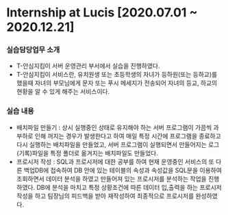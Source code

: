 # Internship at Lucis [2020.07.01 ~ 2020.12.21]

### 실습담당업무 소개
  - T-안심지킴이 서버 운영관리 부서에서 실습을 진행하였다. 
  - T-안심지킴이 서비스란, 유치원생 또는 초등학생의 자녀가 등하원(또는 등하교)를 했을때 자녀의 부모님에게 문자 또는 푸시 메세지가 전송되어 자녀의 등교, 하교의 현황을 알 수 있게 해주는 서비스이다.

### 실습 내용
  - 배치파일 만들기 : 상시 실행중인 상태로 유지해야 하는 서버 프로그램이 가끔씩 과부하로 인해 꺼지는 경우가 발생한다고 하여 매일 특정 시간에 프로그램을 종료하고 다시 실행하는 배치파일을 만들었고,  서버 프로그램이 실행되면서 만들어지는 로그(기록)파일을 특정 폴더로 옮겨지는 배치파일도 만들었다. 
  - 프로시저 작성 : SQL과 프로시저에 대한 공부를 하여 현재 운영중인 서비스의 또 다른 백업DB에 접속하여 DB 안에 있는 테이블의 속성과 속성값을 SQL문을 이용하여 조회하면서 데이터 분석을 하였고 만들어져 있는 프로시저를 분석하는 작업을 진행하였다. 
    DB에 분석을 마치고 특정 상황조건에 따른 데이터 입,출력을 하는 프로시저 작성을 하고 팀장님의 피드백을 받아 재작성하여 최종적으로 프로시저를 완성하였다.
